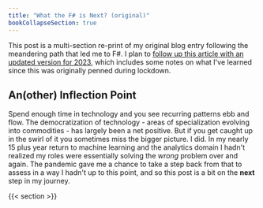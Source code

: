 ```yaml
---
title: "What the F# is Next? (original)"
bookCollapseSection: true
---
```

This post is a multi-section re-print of my original blog entry following the meandering path that led me to F#. I plan to [follow up this article with an updated version for 2023](/perspectives/WTFSIN_2), which includes some notes on what I've learned since this was originally penned during lockdown.

## An(other) Inflection Point

Spend enough time in technology and you see recurring patterns ebb and flow. The democratization of technology - areas of specialization evolving into commodities - has largely been a net positive. But if you get caught up in the swirl of it you sometimes miss the bigger picture. I did. In my nearly 15 plus year return to machine learning and the analytics domain I hadn't realized my roles were essentially solving the *wrong* problem over and again. The pandemic gave me a chance to take a step back from that to assess in a way I hadn't up to this point, and so this post is a bit on the **next** step in my journey.

{{< section >}}
